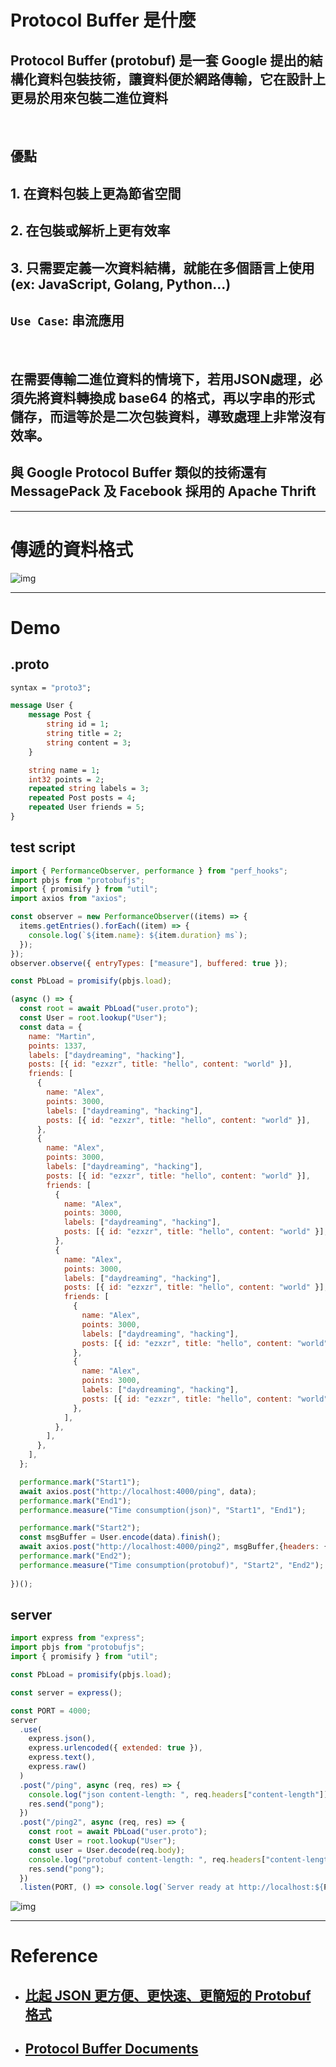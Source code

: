 # Protocol Buffer 是什麼
## Protocol Buffer (protobuf) 是一套 Google 提出的結構化資料包裝技術，讓資料便於網路傳輸，它在設計上更易於用來包裝二進位資料

<br/>

## **優點**
## 1. 在資料包裝上更為節省空間 
## 2. 在包裝或解析上更有效率
## 3. 只需要定義一次資料結構，就能在多個語言上使用(ex: JavaScript, Golang, Python...)

## `Use Case`: 串流應用

<br/>

## 在需要傳輸二進位資料的情境下，若用JSON處理，必須先將資料轉換成 base64 的格式，再以字串的形式儲存，而這等於是二次包裝資料，導致處理上非常沒有效率。

## 與 Google Protocol Buffer 類似的技術還有 MessagePack 及 Facebook 採用的 Apache Thrift

---

# 傳遞的資料格式

![img](img/18.jpg)

---

# Demo
## .proto
```proto
syntax = "proto3";

message User {  
    message Post { 
        string id = 1;
        string title = 2;
        string content = 3;
    }

    string name = 1;
    int32 points = 2;
    repeated string labels = 3;
    repeated Post posts = 4;
    repeated User friends = 5;
}
```

## test script
```js
import { PerformanceObserver, performance } from "perf_hooks";
import pbjs from "protobufjs";
import { promisify } from "util";
import axios from "axios";

const observer = new PerformanceObserver((items) => {
  items.getEntries().forEach((item) => {
    console.log(`${item.name}: ${item.duration} ms`);
  });
});
observer.observe({ entryTypes: ["measure"], buffered: true });

const PbLoad = promisify(pbjs.load);

(async () => {
  const root = await PbLoad("user.proto");
  const User = root.lookup("User");
  const data = {
    name: "Martin",
    points: 1337,
    labels: ["daydreaming", "hacking"],
    posts: [{ id: "ezxzr", title: "hello", content: "world" }],
    friends: [
      {
        name: "Alex",
        points: 3000,
        labels: ["daydreaming", "hacking"],
        posts: [{ id: "ezxzr", title: "hello", content: "world" }],
      },
      {
        name: "Alex",
        points: 3000,
        labels: ["daydreaming", "hacking"],
        posts: [{ id: "ezxzr", title: "hello", content: "world" }],
        friends: [
          {
            name: "Alex",
            points: 3000,
            labels: ["daydreaming", "hacking"],
            posts: [{ id: "ezxzr", title: "hello", content: "world" }],
          },
          {
            name: "Alex",
            points: 3000,
            labels: ["daydreaming", "hacking"],
            posts: [{ id: "ezxzr", title: "hello", content: "world" }],
            friends: [
              {
                name: "Alex",
                points: 3000,
                labels: ["daydreaming", "hacking"],
                posts: [{ id: "ezxzr", title: "hello", content: "world" }],
              },
              {
                name: "Alex",
                points: 3000,
                labels: ["daydreaming", "hacking"],
                posts: [{ id: "ezxzr", title: "hello", content: "world" }],
              },
            ],
          },
        ],
      },
    ],
  };

  performance.mark("Start1");
  await axios.post("http://localhost:4000/ping", data);
  performance.mark("End1");
  performance.measure("Time consumption(json)", "Start1", "End1");

  performance.mark("Start2");
  const msgBuffer = User.encode(data).finish();
  await axios.post("http://localhost:4000/ping2", msgBuffer,{headers: {'Content-Type': 'application/octet-stream'}});
  performance.mark("End2");
  performance.measure("Time consumption(protobuf)", "Start2", "End2");
  
})();
```

## server
```js
import express from "express";
import pbjs from "protobufjs";
import { promisify } from "util";

const PbLoad = promisify(pbjs.load);

const server = express();

const PORT = 4000;
server
  .use(
    express.json(),
    express.urlencoded({ extended: true }),
    express.text(),
    express.raw()
  )
  .post("/ping", async (req, res) => {
    console.log("json content-length: ", req.headers["content-length"]);
    res.send("pong");
  })
  .post("/ping2", async (req, res) => {
    const root = await PbLoad("user.proto");
    const User = root.lookup("User");
    const user = User.decode(req.body);
    console.log("protobuf content-length: ", req.headers["content-length"]);
    res.send("pong");
  })
  .listen(PORT, () => console.log(`Server ready at http://localhost:${PORT}`));
```

![img](img/19.jpg)

---

# Reference
- ## [比起 JSON 更方便、更快速、更簡短的 Protobuf 格式](https://yami.io/protobuf)
- ## [Protocol Buffer Documents](https://developers.google.com/protocol-buffers/docs/proto3?hl=en)

